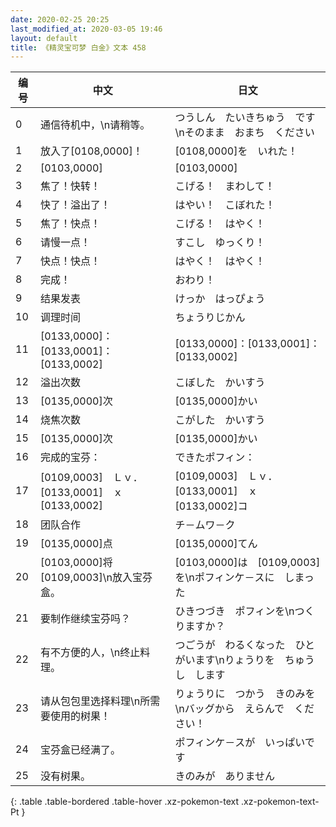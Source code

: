 ```yaml
---
date: 2020-02-25 20:25
last_modified_at: 2020-03-05 19:46
layout: default
title: 《精灵宝可梦 白金》文本 458
---
```

| 编号 | 中文 | 日文 |
| ---- | ---- | ---- |
| 0 | 通信待机中，\n请稍等。 | つうしん　たいきちゅう　です\nそのまま　おまち　ください |
| 1 | 放入了[0108,0000]！ | [0108,0000]を　いれた！ |
| 2 | [0103,0000] | [0103,0000] |
| 3 | 焦了！快转！ | こげる！　まわして！ |
| 4 | 快了！溢出了！ | はやい！　こぼれた！ |
| 5 | 焦了！快点！ | こげる！　はやく！ |
| 6 | 请慢一点！ | すこし　ゆっくり！ |
| 7 | 快点！快点！ | はやく！　はやく！ |
| 8 | 完成！ | おわり！ |
| 9 | 结果发表 | けっか　はっぴょう |
| 10 | 调理时间 | ちょうりじかん |
| 11 | [0133,0000]：[0133,0001]：[0133,0002] | [0133,0000]：[0133,0001]：[0133,0002] |
| 12 | 溢出次数 | こぼした　かいすう |
| 13 | [0135,0000]次 | [0135,0000]かい |
| 14 | 烧焦次数 | こがした　かいすう |
| 15 | [0135,0000]次 | [0135,0000]かい |
| 16 | 完成的宝芬： | できたポフィン： |
| 17 | [0109,0003]　Ｌｖ．[0133,0001]　ｘ　[0133,0002] | [0109,0003]　Ｌｖ．[0133,0001]　ｘ　[0133,0002]コ |
| 18 | 团队合作 | チ－ムワ－ク |
| 19 | [0135,0000]点 | [0135,0000]てん |
| 20 | [0103,0000]将[0109,0003]\n放入宝芬盒。 | [0103,0000]は　[0109,0003]を\nポフィンケ－スに　しまった |
| 21 | 要制作继续宝芬吗？ | ひきつづき　ポフィンを\nつくりますか？ |
| 22 | 有不方便的人，\n终止料理。 | つごうが　わるくなった　ひとがいます\nりょうりを　ちゅうし　します |
| 23 | 请从包包里选择料理\n所需要使用的树果！ | りょうりに　つかう　きのみを\nバッグから　えらんで　ください！ |
| 24 | 宝芬盒已经满了。 | ポフィンケ－スが　いっぱいです |
| 25 | 没有树果。 | きのみが　ありません |
{: .table .table-bordered .table-hover .xz-pokemon-text .xz-pokemon-text-Pt }